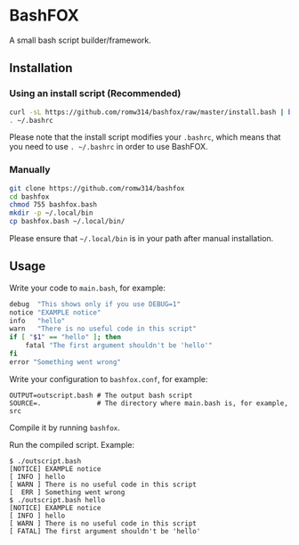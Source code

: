 # BashFOX
A small bash script builder/framework.

## Installation
### Using an install script (Recommended)
```bash
curl -sL https://github.com/romw314/bashfox/raw/master/install.bash | bash
. ~/.bashrc
```
Please note that the install script modifies your `.bashrc`, which means that you need to use `. ~/.bashrc` in order to use BashFOX.

### Manually
```bash
git clone https://github.com/romw314/bashfox
cd bashfox
chmod 755 bashfox.bash
mkdir -p ~/.local/bin
cp bashfox.bash ~/.local/bin/
```
Please ensure that `~/.local/bin` is in your path after manual installation.

## Usage
Write your code to `main.bash`, for example:
```bash
debug  "This shows only if you use DEBUG=1"
notice "EXAMPLE notice"
info   "hello"
warn   "There is no useful code in this script"
if [ "$1" == "hello" ]; then
	fatal "The first argument shouldn't be 'hello'"
fi
error "Something went wrong"
```

Write your configuration to `bashfox.conf`, for example:
```
OUTPUT=outscript.bash # The output bash script
SOURCE=.              # The directory where main.bash is, for example, src
```

Compile it by running `bashfox`.

Run the compiled script. Example:
```
$ ./outscript.bash
[NOTICE] EXAMPLE notice
[ INFO ] hello
[ WARN ] There is no useful code in this script
[  ERR ] Something went wrong
$ ./outscript.bash hello
[NOTICE] EXAMPLE notice
[ INFO ] hello
[ WARN ] There is no useful code in this script
[ FATAL] The first argument shouldn't be 'hello'
```
